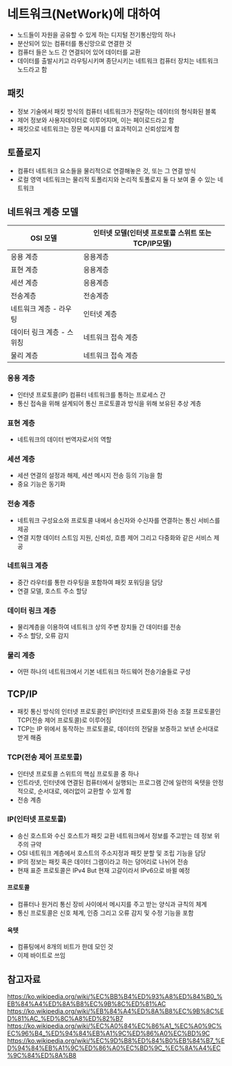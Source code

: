 네트워크(NetWork)에 대하여
=========
- 노드들이 자원을 공유할 수 있게 하는 디지털 전기통신망의 하나
- 분산되어 있는 컴퓨터를 통신망으로 연결한 것
- 컴퓨터 들은 노드 간 연결되어 있어 데이터를 교환
- 데이터를 출발시키고 라우팅시키며 종단시키는 네트워크 컴퓨터 장치는 네트워크 노드라고 함

패킷
------
- 정보 기술에서 패킷 방식의 컴퓨터 네트워크가 전달하는 데이터의 형식화된 블록
- 제어 정보와 사용자데이터로 이루어지며, 이는 페이로드라고 함
- 패킷으로 네트워크는 장문 메시지를 더 효과적이고 신뢰성있게 함

토폴로지
------
- 컴퓨터 네트워크 요소들을 물리적으로 연결해놓은 것, 또는 그 연결 방식
- 로컬 영역 네트워크는 물리적 토폴리지와 논리적 토폴로지 둘 다 보여 줄 수 있는 네트워크

네트워크 계층 모델
-------
| OSI 모델 | 인터넷 모델(인터넷 프로토콜 스위트 또는 TCP/IP모델) |
|---|---|
|응용 계층| 응용계층|
|표현 계층| 응용계층|
|세션 계층| 응용계층|
|전송계층 | 전송계층|
|네트워크 계층 - 라우팅|인터넷 계층|
|데이터 링크 계층 - 스위칭| 네트워크 접속 계층|
|물리 계층| 네트워크 접속 계층|

### 응용 계층
- 인터넷 프로토콜(IP) 컴퓨터 네트워크를 통하는 프로세스 간 
- 통신 접속을 위해 설계되어 통신 프로토콜과 방식을 위해 보유된 추상 계층

### 표현 계층
- 네트워크의 데이터 번역자로서의 역할

### 세션 계층
- 세션 연결의 설정과 해제, 세션 메시지 전송 등의 기능을 함
- 중요 기능은 동기화

### 전송 계층
- 네트워크 구성요소와 프로토콜 내에서 송신자와 수신자를 연결하는 통신 서비스를 제공
- 연결 지향 데이터 스트임 지원, 신뢰성, 흐름 제어 그리고 다중화와 같은 서비스 제공

### 네트워크 계층
- 중간 라우터를 통한 라우팅을 포함하여 패킷 포워딩을 담당
- 연결 모델, 호스트 주소 할당

### 데이터 링크 계층
- 물리계층을 이용하여 네트워크 상의 주변 장치들 간 데이터를 전송
- 주소 할당, 오류 감지

### 물리 계층
- 어떤 하나의 네트워크에서 기본 네트워크 하드웨어 전송기술들로 구성

TCP/IP
-------------
- 패킷 통신 방식의 인터넷 프로토콜인 IP(인터넷 프로토콜)와 전송 조절 프로토콜인 TCP(전송 제어 프로토콜)로 이루어짐
- TCP는 IP 위에서 동작하는 프로토콜로, 데이터의 전달을 보증하고 보낸 순서대로 받게 해줌

### TCP(전송 제어 프로토콜)
- 인터넷 프로토콜 스위트의 핵심 프로토콜 중 하나
- 인트라넷, 인터넷에 연결된 컴퓨터에서 실행되는 프로그램 간에 일련의 옥텟을 안정적으로, 순서대로, 에러없이 교환할 수 있게 함
- 전송 계층

### IP(인터넷 프로토콜)
- 송신 호스트와 수신 호스트가 패킷 교환 네트워크에서 정보를 주고받는 데 정보 위주의 규약
- OSI 네트워크 계층에서 호스트의 주소지정과 패킷 분할 및 조립 기능을 담당
- IP의 정보는 패킷 혹은 데이터 그램이라고 하는 덩어리로 나뉘어 전송
- 현재 표준 프로토콜은 IPv4 But 현재 고갈이라서 IPv6으로 바뀔 예정

#### 프로토콜
- 컴퓨터나 원거리 통신 장비 사이에서 메시지를 주고 받는 양식과 규칙의 체계
- 통신 프로토콜은 신호 체계, 인증 그리고 오류 감지 및 수정 기능을 포함

#### 옥텟
- 컴퓨팅에서 8개의 비트가 한데 모인 것
- 이제 바이트로 쓰임

참고자료
------------
https://ko.wikipedia.org/wiki/%EC%BB%B4%ED%93%A8%ED%84%B0_%EB%84%A4%ED%8A%B8%EC%9B%8C%ED%81%AC    
https://ko.wikipedia.org/wiki/%EB%84%A4%ED%8A%B8%EC%9B%8C%ED%81%AC_%ED%8C%A8%ED%82%B7    
https://ko.wikipedia.org/wiki/%EC%A0%84%EC%86%A1_%EC%A0%9C%EC%96%B4_%ED%94%84%EB%A1%9C%ED%86%A0%EC%BD%9C    
https://ko.wikipedia.org/wiki/%EC%9D%B8%ED%84%B0%EB%84%B7_%ED%94%84%EB%A1%9C%ED%86%A0%EC%BD%9C_%EC%8A%A4%EC%9C%84%ED%8A%B8    

